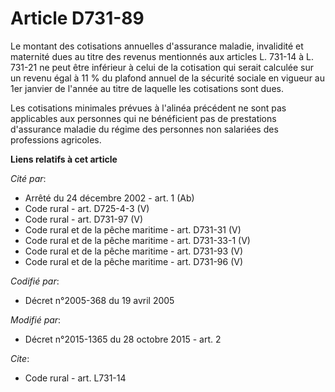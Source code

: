 # Article D731-89

Le montant des cotisations annuelles d'assurance maladie, invalidité et maternité dues au titre des revenus mentionnés aux
articles L. 731-14 à L. 731-21 ne peut être inférieur à celui de la cotisation qui serait calculée sur un revenu égal à 11 %
du plafond annuel de la sécurité sociale en vigueur au 1er janvier de l'année au titre de laquelle les cotisations sont
dues. 

Les cotisations minimales prévues à l'alinéa précédent ne sont pas applicables aux personnes qui ne bénéficient pas de
prestations d'assurance maladie du régime des personnes non salariées des professions agricoles.

**Liens relatifs à cet article**

_Cité par_:

  - Arrêté du 24 décembre 2002 - art. 1 (Ab)
  - Code rural - art. D725-4-3 (V)
  - Code rural - art. D731-97 (V)
  - Code rural et de la pêche maritime - art. D731-31 (V)
  - Code rural et de la pêche maritime - art. D731-33-1 (V)
  - Code rural et de la pêche maritime - art. D731-93 (V)
  - Code rural et de la pêche maritime - art. D731-96 (V)

_Codifié par_:

  - Décret n°2005-368 du 19 avril 2005

_Modifié par_:

  - Décret n°2015-1365 du 28 octobre 2015 - art. 2

_Cite_:

  - Code rural - art. L731-14
